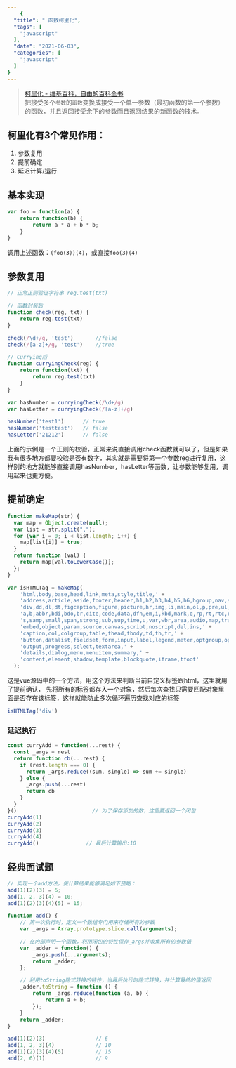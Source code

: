 ```yaml
---
    {
  "title": " 函数柯里化",
  "tags": [
    "javascript"
  ],
  "date": "2021-06-03",
  "categories": [
    "javascript"
  ]
}
---
```

    
> [柯里化 - 维基百科，自由的百科全书](https://zh.wikipedia.org/wiki/%E6%9F%AF%E9%87%8C%E5%8C%96)  
> 把接受多个`参数`的`函数`变换成接受一个单一参数（最初函数的第一个参数）的函数，并且返回接受余下的参数而且返回结果的新函数的技术。  

## 柯里化有3个常见作用：

1. 参数复用
2. 提前确定
3. 延迟计算/运行

## 基本实现

```js
var foo = function(a) {
    return function(b) {
        return a * a + b * b;
    }
}
```

调用上述函数：`(foo(3))(4)`，或直接`foo(3)(4)`
<!--more-->
## 参数复用

```js
// 正常正则验证字符串 reg.test(txt)

// 函数封装后
function check(reg, txt) {
    return reg.test(txt)
}

check(/\d+/g, 'test')       //false
check(/[a-z]+/g, 'test')    //true

// Currying后
function curryingCheck(reg) {
    return function(txt) {
        return reg.test(txt)
    }
}

var hasNumber = curryingCheck(/\d+/g)
var hasLetter = curryingCheck(/[a-z]+/g)

hasNumber('test1')      // true
hasNumber('testtest')   // false
hasLetter('21212')      // false
```

上面的示例是一个正则的校验，正常来说直接调用check函数就可以了，但是如果我有很多地方都要校验是否有数字，其实就是需要将第一个参数reg进行复用，这样别的地方就能够直接调用hasNumber，hasLetter等函数，让参数能够复用，调用起来也更方便。

## 提前确定

```js
function makeMap(str) {
  var map = Object.create(null);
  var list = str.split(",");
  for (var i = 0; i < list.length; i++) {
    map[list[i]] = true;
  }
  return function (val) {
    return map[val.toLowerCase()];
  };
}

```

```js
var isHTMLTag = makeMap(
    'html,body,base,head,link,meta,style,title,' +
    'address,article,aside,footer,header,h1,h2,h3,h4,h5,h6,hgroup,nav,section,' +
    'div,dd,dl,dt,figcaption,figure,picture,hr,img,li,main,ol,p,pre,ul,' +
    'a,b,abbr,bdi,bdo,br,cite,code,data,dfn,em,i,kbd,mark,q,rp,rt,rtc,ruby,' +
    's,samp,small,span,strong,sub,sup,time,u,var,wbr,area,audio,map,track,video,' +
    'embed,object,param,source,canvas,script,noscript,del,ins,' +
    'caption,col,colgroup,table,thead,tbody,td,th,tr,' +
    'button,datalist,fieldset,form,input,label,legend,meter,optgroup,option,' +
    'output,progress,select,textarea,' +
    'details,dialog,menu,menuitem,summary,' +
    'content,element,shadow,template,blockquote,iframe,tfoot'
  );
```



这是vue源码中的一个方法，用这个方法来判断当前自定义标签跟html，这里就用了提前确认， 先将所有的标签都存入一个对象，然后每次查找只需要匹配对象里面是否存在该标签，这样就能防止多次循环遍历查找对应的标签

```js
isHTMLTag('div')
```

### 延迟执行

```js
const curryAdd = function(...rest) {
  const _args = rest
  return function cb(...rest) {
    if (rest.length === 0) {
      return _args.reduce((sum, single) => sum += single)
    } else {
      _args.push(...rest)
      return cb
    }
  }
}()                        // 为了保存添加的数，这里要返回一个闭包
curryAdd(1)
curryAdd(2)
curryAdd(3)
curryAdd(4)
curryAdd()               // 最后计算输出:10
```

## 经典面试题

```jsx
// 实现一个add方法，使计算结果能够满足如下预期：
add(1)(2)(3) = 6;
add(1, 2, 3)(4) = 10;
add(1)(2)(3)(4)(5) = 15;

function add() {
    // 第一次执行时，定义一个数组专门用来存储所有的参数
    var _args = Array.prototype.slice.call(arguments);

    // 在内部声明一个函数，利用闭包的特性保存_args并收集所有的参数值
    var _adder = function() {
        _args.push(...arguments);
        return _adder;
    };

    // 利用toString隐式转换的特性，当最后执行时隐式转换，并计算最终的值返回
    _adder.toString = function () {
        return _args.reduce(function (a, b) {
            return a + b;
        });
    }
    return _adder;
}

add(1)(2)(3)                // 6
add(1, 2, 3)(4)             // 10
add(1)(2)(3)(4)(5)          // 15
add(2, 6)(1)                // 9
```

